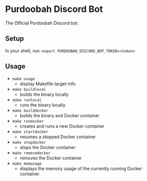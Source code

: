 # Purdoobah Discord Bot

The Official Purdoobah Discord bot.

## Setup

In your shell, run: `export PURDOOBAH_DISCORD_BOT_TOKEN=<token>`

## Usage

- `make usage`
  - display Makefile target info
- `make buildlocal`
  - builds the binary locally
- `make runlocal`
  - runs the binary locally
- `make builddocker`
  - builds the binary and Docker container
- `make rundocker`
  - creates and runs a new Docker container
- `make startdocker`
  - resumes a stopped Docker container
- `make stopdocker`
  - stops the Docker container
- `make removedocker`
  - removes the Docker container
- `make memusage`
  - displays the memory usage of the currently running Docker container
